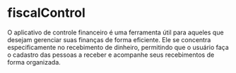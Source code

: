 # fiscalControl

O aplicativo de controle financeiro é uma ferramenta útil para aqueles que desejam gerenciar suas finanças de forma eficiente. Ele se concentra especificamente no recebimento de dinheiro, permitindo que o usuário faça o cadastro das pessoas a receber e acompanhe seus recebimentos de forma organizada.
